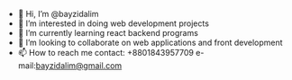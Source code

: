 - 👋 Hi, I’m @bayzidalim
- 👀 I’m interested in doing web development projects
- 🌱 I’m currently learning react backend programs
- 💞️ I’m looking to collaborate on web applications and front development
- 📫 How to reach me contact: +8801843957709 e-mail:bayzidalim@gmail.com

<!---
bayzidalim/bayzidalim is a ✨ special ✨ repository because its `README.md` (this file) appears on your GitHub profile.
You can click the Preview link to take a look at your changes.
--->
